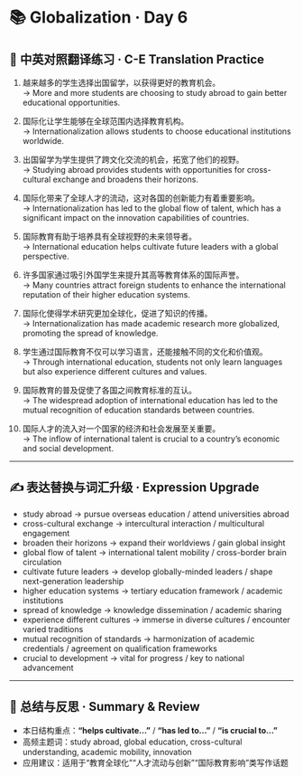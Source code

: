 # 📚 Globalization · Day 6

## 📖 中英对照翻译练习 · C-E Translation Practice

1. 越来越多的学生选择出国留学，以获得更好的教育机会。  
   → More and more students are choosing to study abroad to gain better educational opportunities.

2. 国际化让学生能够在全球范围内选择教育机构。  
   → Internationalization allows students to choose educational institutions worldwide.

3. 出国留学为学生提供了跨文化交流的机会，拓宽了他们的视野。  
   → Studying abroad provides students with opportunities for cross-cultural exchange and broadens their horizons.

4. 国际化带来了全球人才的流动，这对各国的创新能力有着重要影响。  
   → Internationalization has led to the global flow of talent, which has a significant impact on the innovation capabilities of countries.

5. 国际教育有助于培养具有全球视野的未来领导者。  
   → International education helps cultivate future leaders with a global perspective.

6. 许多国家通过吸引外国学生来提升其高等教育体系的国际声誉。  
   → Many countries attract foreign students to enhance the international reputation of their higher education systems.

7. 国际化使得学术研究更加全球化，促进了知识的传播。  
   → Internationalization has made academic research more globalized, promoting the spread of knowledge.

8. 学生通过国际教育不仅可以学习语言，还能接触不同的文化和价值观。  
   → Through international education, students not only learn languages but also experience different cultures and values.

9. 国际教育的普及促使了各国之间教育标准的互认。  
   → The widespread adoption of international education has led to the mutual recognition of education standards between countries.

10. 国际人才的流入对一个国家的经济和社会发展至关重要。  
    → The inflow of international talent is crucial to a country’s economic and social development.

---

## ✍️ 表达替换与词汇升级 · Expression Upgrade

- study abroad → pursue overseas education / attend universities abroad  
- cross-cultural exchange → intercultural interaction / multicultural engagement  
- broaden their horizons → expand their worldviews / gain global insight  
- global flow of talent → international talent mobility / cross-border brain circulation  
- cultivate future leaders → develop globally-minded leaders / shape next-generation leadership  
- higher education systems → tertiary education framework / academic institutions  
- spread of knowledge → knowledge dissemination / academic sharing  
- experience different cultures → immerse in diverse cultures / encounter varied traditions  
- mutual recognition of standards → harmonization of academic credentials / agreement on qualification frameworks  
- crucial to development → vital for progress / key to national advancement

---

## 🧠 总结与反思 · Summary & Review

- 本日结构重点：**“helps cultivate…”** / **“has led to…”** / **“is crucial to…”**  
- 高频主题词：study abroad, global education, cross-cultural understanding, academic mobility, innovation  
- 应用建议：适用于“教育全球化”“人才流动与创新”“国际教育影响”类写作话题
